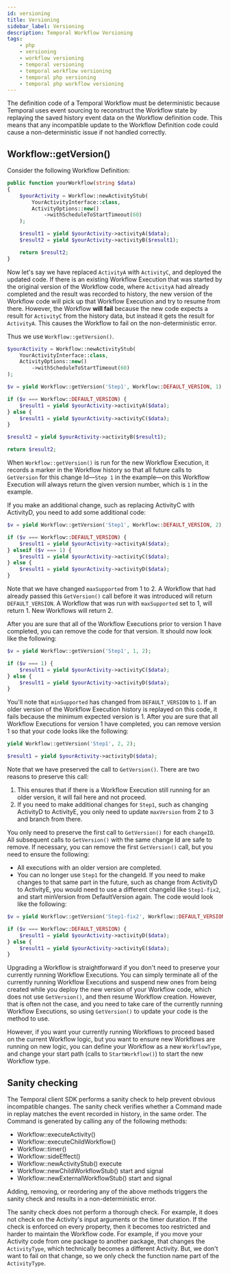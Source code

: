 ```yaml
---
id: versioning
title: Versioning
sidebar_label: Versioning
description: Temporal Workflow Versioning
tags:
    - php
    - versioning
    - workflow versioning
    - temporal versioning
    - temporal workflow versioning
    - temporal php versioning
    - temporal php workflow versioning
---
```


The definition code of a Temporal Workflow must be deterministic because Temporal uses event sourcing
to reconstruct the Workflow state by replaying the saved history event data on the Workflow
definition code. This means that any incompatible update to the Workflow Definition code could cause
a non-deterministic issue if not handled correctly.

## Workflow::getVersion()

Consider the following Workflow Definition:

```php
public function yourWorkflow(string $data)
{
    $yourActivity = Workflow::newActivityStub(
        YourActivityInterface::class,
        ActivityOptions::new()
            ->withScheduleToStartTimeout(60)
    );

    $result1 = yield $yourActivity->activityA($data);
    $result2 = yield $yourActivity->activityB($result1);

    return $result2;
}
```

Now let's say we have replaced `ActivityA` with `ActivityC`, and deployed the updated code. If there
is an existing Workflow Execution that was started by the original version of the Workflow code, where
`ActivityA` had already completed and the result was recorded to history, the new version of the Workflow
code will pick up that Workflow Execution and try to resume from there. However, the Workflow **will fail**
because the new code expects a result for `ActivityC` from the history data, but instead it gets the
result for `ActivityA`. This causes the Workflow to fail on the non-deterministic error.

Thus we use `Workflow::getVersion()`.

```php
$yourActivity = Workflow::newActivityStub(
    YourActivityInterface::class,
    ActivityOptions::new()
        ->withScheduleToStartTimeout(60)
);

$v = yield Workflow::getVersion('Step1', Workflow::DEFAULT_VERSION, 1);

if ($v === Workflow::DEFAULT_VERSION) {
    $result1 = yield $yourActivity->activityA($data);
} else {
    $result1 = yield $yourActivity->activityC($data);
}

$result2 = yield $yourActivity->activityB($result1);

return $result2;
```

When `Workflow::getVersion()` is run for the new Workflow Execution, it records a marker in the Workflow history so that all future calls to `GetVersion` for this change Id—`Step 1` in the example—on this Workflow Execution will always return the given version number, which is `1` in the example.

If you make an additional change, such as replacing ActivityC with ActivityD, you need to
add some additional code:

```php
$v = yield Workflow::getVersion('Step1', Workflow::DEFAULT_VERSION, 2);

if ($v === Workflow::DEFAULT_VERSION) {
    $result1 = yield $yourActivity->activityA($data);
} elseif ($v === 1) {
    $result1 = yield $yourActivity->activityC($data);
} else {
    $result1 = yield $yourActivity->activityD($data);
}
```

Note that we have changed `maxSupported` from 1 to 2. A Workflow that had already passed this
`GetVersion()` call before it was introduced will return `DEFAULT_VERSION`. A Workflow that was run
with `maxSupported` set to 1, will return 1. New Workflows will return 2.

After you are sure that all of the Workflow Executions prior to version 1 have completed, you can remove the code for that version.
It should now look like the following:

```php
$v = yield Workflow::getVersion('Step1', 1, 2);

if ($v === 1) {
    $result1 = yield $yourActivity->activityC($data);
} else {
    $result1 = yield $yourActivity->activityD($data);
}
```

You'll note that `minSupported` has changed from `DEFAULT_VERSION` to `1`.
If an older version of the Workflow Execution history is replayed on this code, it fails because the minimum expected version is 1.
After you are sure that all Workflow Executions for version 1 have completed, you can remove version 1 so that your code looks like the following:

```php
yield Workflow::getVersion('Step1', 2, 2);

$result1 = yield $yourActivity->activityD($data);
```

Note that we have preserved the call to `GetVersion()`. There are two reasons to preserve this call:

1. This ensures that if there is a Workflow Execution still running for an older version, it will
   fail here and not proceed.
2. If you need to make additional changes for `Step1`, such as changing ActivityD to ActivityE, you
   only need to update `maxVersion` from 2 to 3 and branch from there.

You only need to preserve the first call to `GetVersion()` for each `changeID`. All subsequent calls to
`GetVersion()` with the same change Id are safe to remove. If necessary, you can remove the first
`GetVersion()` call, but you need to ensure the following:

- All executions with an older version are completed.
- You can no longer use `Step1` for the changeId. If you need to make changes to that same part in
  the future, such as change from ActivityD to ActivityE, you would need to use a different changeId
  like `Step1-fix2`, and start minVersion from DefaultVersion again. The code would look like the
  following:

```php
$v = yield Workflow::getVersion('Step1-fix2', Workflow::DEFAULT_VERSION, 1);

if ($v === Workflow::DEFAULT_VERSION) {
    $result1 = yield $yourActivity->activityD($data);
} else {
    $result1 = yield $yourActivity->activityE($data);
}
```

Upgrading a Workflow is straightforward if you don't need to preserve your currently running Workflow Executions.
You can simply terminate all of the currently running Workflow Executions and suspend new ones from being created while you deploy the new version of your Workflow code, which does not use `GetVersion()`, and then resume Workflow creation.
However, that is often not the case, and you need to take care of the currently running Workflow Executions, so using `GetVersion()` to update your code is the method to use.

However, if you want your currently running Workflows to proceed based on the current Workflow logic,
but you want to ensure new Workflows are running on new logic, you can define your Workflow as a
new `WorkflowType`, and change your start path (calls to `StartWorkflow()`) to start the new Workflow
type.

## Sanity checking

The Temporal client SDK performs a sanity check to help prevent obvious incompatible changes.
The sanity check verifies whether a Command made in replay matches the event recorded in history,
in the same order. The Command is generated by calling any of the following methods:

- Workflow::executeActivity()
- Workflow::executeChildWorkflow()
- Workflow::timer()
- Workflow::sideEffect()
- Workflow::newActivityStub() execute
- Workflow::newChildWorkflowStub() start and signal
- Workflow::newExternalWorkflowStub() start and signal

Adding, removing, or reordering any of the above methods triggers the sanity check and results in
a non-deterministic error.

The sanity check does not perform a thorough check. For example, it does not check on the Activity's
input arguments or the timer duration. If the check is enforced on every property, then it becomes
too restricted and harder to maintain the Workflow code. For example, if you move your Activity code
from one package to another package, that changes the `ActivityType`, which technically becomes a different
Activity. But, we don't want to fail on that change, so we only check the function name part of the
`ActivityType`.
